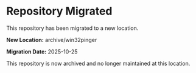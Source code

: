 # Repository Migrated

This repository has been migrated to a new location.

**New Location:** archive/win32pinger

**Migration Date:** 2025-10-25

This repository is now archived and no longer maintained at this location.
